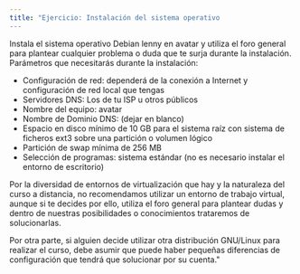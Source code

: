 ```yaml
---
title: "Ejercicio: Instalación del sistema operativo
---
```


Instala el sistema operativo Debian lenny en avatar y utiliza el foro general para plantear cualquier problema o duda que te surja durante la instalación. Parámetros que necesitarás durante la instalación:

* Configuración de red: dependerá de la conexión a Internet y configuración de red local que tengas
* Servidores DNS: Los de tu ISP u otros públicos
* Nombre del equipo: avatar
* Nombre de Dominio DNS: (dejar en blanco)
* Espacio en disco mínimo de 10 GB para el sistema raíz con sistema de ficheros ext3 sobre una partición o volumen lógico
* Partición de swap mínima de 256 MB
* Selección de programas: sistema estándar (no es necesario instalar el entorno de escritorio)
  
Por la diversidad de entornos de virtualización que hay y la naturaleza del curso a distancia, no recomendamos utilizar un entorno de trabajo virtual, aunque si te decides por ello, utiliza el foro general para plantear dudas y dentro de nuestras posibilidades o conocimientos trataremos de solucionarlas. 

Por otra parte, si alguien decide utilizar otra distribución GNU/Linux para realizar el curso, debe asumir que puede haber pequeñas diferencias de configuración que tendrá que solucionar por su cuenta."